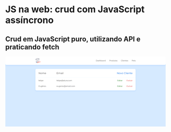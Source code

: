#  JS na web: crud com JavaScript assíncrono

## Crud em JavaScript puro, utilizando API e praticando fetch

<img src="projeto_inicial/admin/assets/img/preview.png">